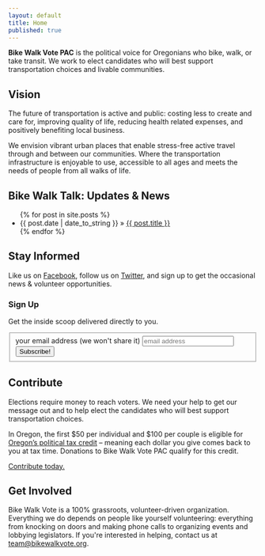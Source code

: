 ```yaml
---
layout: default
title: Home
published: true
---
```


**Bike Walk Vote PAC** is the political voice for Oregonians who bike, walk, or take transit. We work to elect candidates who will best support transportation choices and livable communities.




## Vision

The future of transportation is active and public: costing less to create and care for, improving quality of life, reducing health related expenses, and positively benefiting local business.

We envision vibrant urban places that enable stress-free active travel through and between our communities. Where the transportation infrastructure is enjoyable to use, accessible to all ages and meets the needs of people from all walks of life.

## Bike Walk Talk: Updates & News

<ul class="posts">
{% for post in site.posts %}
  <li><span>{{ post.date | date_to_string }}</span> &raquo; <a href="{{ post.url }}">{{ post.title }}</a></li>
{% endfor %}
</ul>



## Stay Informed

Like us on <a href="https://www.facebook.com/bikewalkvote" title="Bike Walk Vote on Facebook">Facebook</a>, follow us on <a href="https://twitter.com/#!/bikewalkvote">Twitter</a>, and sign up to get the occasional news & volunteer opportunities.

<!-- Begin MailChimp Signup Form -->
<div id='mc_embed_signup'>
<form action='http://pdx.us1.list-manage.com/subscribe/post?u=c4d3147703bee687b89582662&amp;id=c2b6f3b8c5' class='validate' id='mc-embedded-subscribe-form' method='post' name='mc-embedded-subscribe-form' target='_blank'>
  <h3>Sign Up</h3>
  <p>Get the inside scoop delivered directly to you.</p>
  <fieldset>
    <label for='mce-EMAIL'>your email address (we won't share it)</label>
    <input class='email' id='mce-EMAIL' name='EMAIL' placeholder='email address' required='' type='email' value=''>
      <div class='clear'>
        <input class='button' id='mc-embedded-subscribe' name='subscribe' type='submit' value='Subscribe!' />
      </div>
    </input>
  </fieldset>
</form>
</div>
<!-- End mc_embed_signup -->


## Contribute

Elections require money to reach voters. We need your help to get our message out and to help elect the candidates who will best support transportation choices.

In Oregon, the first $50 per individual and $100 per couple is eligible for <a href="http://oregontaxcredit.com">Oregon’s political tax credit</a> – meaning each dollar you give comes back to you at tax time. Donations to Bike Walk Vote PAC qualify for this credit.

<a href="/contribute.html">Contribute today.</a>


## Get Involved

Bike Walk Vote is a 100% grassroots, volunteer-driven organization. Everything we do depends on people like yourself volunteering: everything from knocking on doors and making phone calls to organizing events and lobbying legislators. If you're interested in helping, contact us at [team@bikewalkvote.org](mailto:team@bikewalkvote.org?subject=volunteer).



